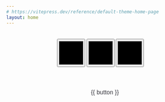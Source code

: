 ```yaml
---
# https://vitepress.dev/reference/default-theme-home-page
layout: home
---
```


<main> <!-- markdownlint-disable-line MD041 -->
  <SVGBelt :belt-props="belt" />
  <div>
     <input
        v-if="colorCount > 0"
        class="colorSwatch"
        type="color"
        v-model="color1"
      />
     <input
        v-if="colorCount > 1"
        class="colorSwatch"
        type="color"
        v-model="color2"
     />
     <input
        v-if="colorCount > 2"
        class="colorSwatch"
        type="color"
        v-model="color3"
     />
  </div>
  <div style="padding-top: 40px;">
    <ul style="list-style: none; display: inline;">
       <li v-for="(button, index) in beltTypes" style="display: inline;">
         <button
            @click="pickBelt(button)"
            class="button"
            :class="{ neonText: button === beltType }"
          >
             {{ button }}
          </button>
       </li>
    </ul>
  </div>
</main>

<script setup>
import { SVGBelt, getPredefinedBelt, beltTypes } from 'vue-svg-belt'
import ColorInput from 'vue-color-input'
import { ref, watch } from 'vue'

const color1 = ref('#FF0000');
const color2 = ref('#FFFFFF');
const color3 = ref('#0000FF');
const beltType = ref('Striped');
const belt = ref(undefined);
const colorCount = ref(3);

const updateBelt = () => {
  belt.value = getPredefinedBelt(
    "Belt Name",
    beltType.value,
    color1.value,
    color2.value,
    color3.value,
    "#000000",
    true,
    "#000000",
    "#000000",
    false,
    "",
    "",
    "#FFFFFF",
    0,
    "Right",
    "My Title",
    "My Description",
    "",
    ""
  );
};

updateBelt();

watch (color1, () => {
  updateBelt();
});

watch (color2, () => {
  updateBelt();
});

watch (color3, () => {
  updateBelt();
});

const pickBelt = (newBeltType) => {
  switch (newBeltType) {
    case "Solid":
      colorCount.value = 1;
      break;
    case "Coral":
    case "Split":
    case "Checkered":
      colorCount.value = 2;
      break;
    case "Striped":
      colorCount.value = 3;
      break;
    case "Crazy":
      colorCount.value = 0;
      break;
  }
  beltType.value = newBeltType;
  updateBelt();
}
</script>

<style scoped>
main {
  padding: 20px;
  text-align: center;
}

.button {
   background-color: transparent;
   border: none;
   color: #3c3c43;
   padding: 15px 32px;
   text-align: center;
   text-decoration: none;
   display: inline-block;
   font-size: 16px;
   margin: 4px 2px;
   cursor: pointer;
   border-radius: 8px;
}

.button:hover {
  color: #10b981;
}

.neonText {
  color: #10b981;
  text-shadow:
      0 0 7px #0fa,
      0 0 10px #0fa,
      0 0 21px #0fa,
      0 0 42px #0fa,
      0 0 82px #0fa,
      0 0 92px #0fa,
      0 0 102px #0fa,
      0 0 151px #0fa;
}

.dark .button {
  color: #ffffff;
}

.dark .button:hover {
  color: #10b981;
}

.dark .neonText {
  color: #FFFFFF;
  text-shadow:
      0 0 7px #fff,
      0 0 10px #fff,
      0 0 21px #fff,
      0 0 42px #0fa,
      0 0 82px #0fa,
      0 0 92px #0fa,
      0 0 102px #0fa,
      0 0 151px #0fa;
}

.colorSwatch {
  width: 75px;
  height: 75px;
  cursor: pointer;
}
</style>
